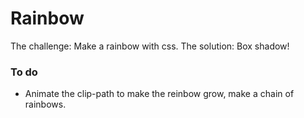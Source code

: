 # Rainbow

The challenge: Make a rainbow with css.
The solution: Box shadow!

### To do

- Animate the clip-path to make the reinbow grow, make a chain of rainbows.
